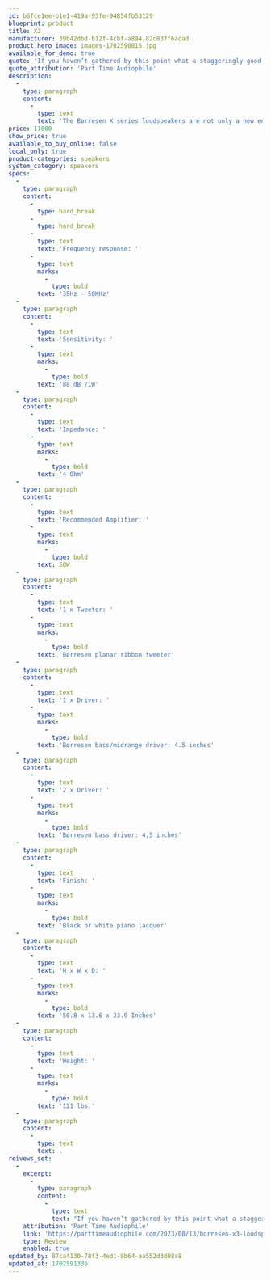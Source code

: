 ```yaml
---
id: b6fce1ee-b1e1-419a-93fe-94854fb53129
blueprint: product
title: X3
manufacturer: 39b42dbd-b12f-4cbf-a894-82c837f6acad
product_hero_image: images-1702590815.jpg
available_for_demo: true
quote: 'If you haven’t gathered by this point what a staggeringly good loudspeaker the Børresen X3 is, let me put aside any further subtleties. This speaker not only offers excellent performance, soaring well above its loss-leader asking price, but it also offers exceptional value!'
quote_attribution: 'Part Time Audiophile'
description:
  -
    type: paragraph
    content:
      -
        type: text
        text: 'The Børresen X series loudspeakers are not only a new entry-level into the Børresen universe, but also represents a real revolution in quality and performance in its price range. These speakers are created based on all the knowledge collected in the process of the creation of the M, 0 and Z-series. You´ll find components from these exclusive series in this Børresen X series loudspeakers – for instance the brand new Spread-tow carbon membrane, the highly praised Børresen ribbon tweeter and the use of copper caps in the magnetic motor system.'
price: 11000
show_price: true
available_to_buy_online: false
local_only: true
product-categories: speakers
system_category: speakers
specs:
  -
    type: paragraph
    content:
      -
        type: hard_break
      -
        type: hard_break
      -
        type: text
        text: 'Frequency response: '
      -
        type: text
        marks:
          -
            type: bold
        text: '35Hz – 50KHz'
  -
    type: paragraph
    content:
      -
        type: text
        text: 'Sensitivity: '
      -
        type: text
        marks:
          -
            type: bold
        text: '88 dB /1W'
  -
    type: paragraph
    content:
      -
        type: text
        text: 'Impedance: '
      -
        type: text
        marks:
          -
            type: bold
        text: '4 Ohm'
  -
    type: paragraph
    content:
      -
        type: text
        text: 'Recommended Amplifier: '
      -
        type: text
        marks:
          -
            type: bold
        text: 50W
  -
    type: paragraph
    content:
      -
        type: text
        text: '1 x Tweeter: '
      -
        type: text
        marks:
          -
            type: bold
        text: 'Børresen planar ribbon tweeter'
  -
    type: paragraph
    content:
      -
        type: text
        text: '1 x Driver: '
      -
        type: text
        marks:
          -
            type: bold
        text: 'Børresen bass/midrange driver: 4.5 inches'
  -
    type: paragraph
    content:
      -
        type: text
        text: '2 x Driver: '
      -
        type: text
        marks:
          -
            type: bold
        text: 'Børresen bass driver: 4,5 inches'
  -
    type: paragraph
    content:
      -
        type: text
        text: 'Finish: '
      -
        type: text
        marks:
          -
            type: bold
        text: 'Black or white piano lacquer'
  -
    type: paragraph
    content:
      -
        type: text
        text: 'H x W x D: '
      -
        type: text
        marks:
          -
            type: bold
        text: '50.8 x 13.6 x 23.9 Inches'
  -
    type: paragraph
    content:
      -
        type: text
        text: 'Weight: '
      -
        type: text
        marks:
          -
            type: bold
        text: '121 lbs.'
  -
    type: paragraph
    content:
      -
        type: text
        text: .
reivews_set:
  -
    excerpt:
      -
        type: paragraph
        content:
          -
            type: text
            text: "If you haven’t gathered by this point what a staggeringly good loudspeaker the Børresen X3 is, let me put aside any further subtleties. This speaker not only offers excellent performance, soaring well above its loss-leader asking price, but it also offers exceptional value!\_"
    attribution: 'Part Time Audiophile'
    link: 'https://parttimeaudiophile.com/2023/08/13/borresen-x3-loudspeakers-review/'
    type: Review
    enabled: true
updated_by: 87ca4130-78f3-4ed1-8b64-aa552d3d08a8
updated_at: 1702591336
---
```

